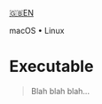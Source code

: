 

[🇬🇧EN](🇬🇧EN%20Read%20Me.md) <!--Skip in Jazzy-->

macOS • Linux

# Executable

> Blah blah blah...
